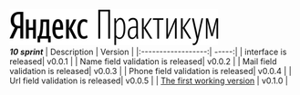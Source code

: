 ![alt-текст](logo.svg "Студент Практикума")  
***10 sprint***
| Description    | Version   |
|:------------------:| -----:|
| interface is released| v0.0.1 |
| Name field validation is released| v0.0.2 |
| Mail field validation is released| v0.0.3 |
| Phone field validation is released| v0.0.4 |
| Url field validation is released| v0.0.5 |
| [The first working version](https://yletfull.github.io/spr10/)  | v0.1.0 |
